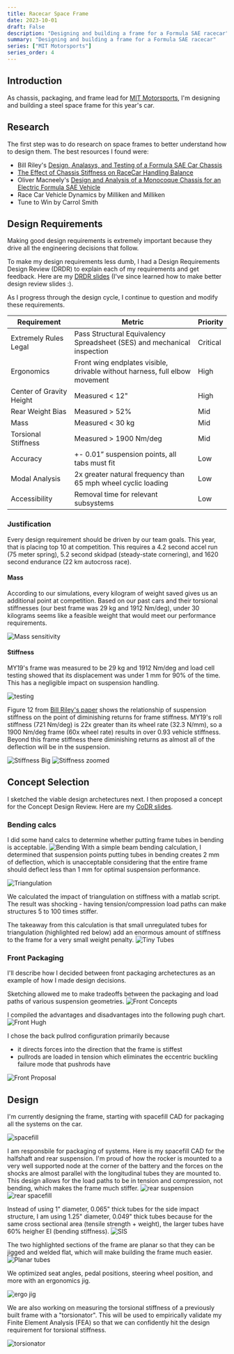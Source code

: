 ```yaml
---
title: Racecar Space Frame
date: 2023-10-01
draft: False
description: "Designing and building a frame for a Formula SAE racecar"
summary: "Designing and building a frame for a Formula SAE racecar"
series: ["MIT Motorsports"]
series_order: 4
---
```

## Introduction
As chassis, packaging, and frame lead for [MIT Motorsports](https://fsae.mit.edu/), I'm designing and building a steel space frame for this year's car.

## Research

The first step was to do research on space frames to better understand how to design them. The best resources I found were:
 - Bill Riley's [Design, Analasys, and Testing of a Formula SAE Car Chassis](https://www.researchgate.net/publication/267937654_2002-01-3300_Design_Analysis_and_Testing_of_a_Formula_SAE_Car_Chassis)
 - [The Effect of Chassis Stiffness on RaceCar Handling Balance](https://www.academia.edu/32672830/The_Effect_of_Chassis_Stiffness_on_Race_Car_Handling_Balance)
 - Oliver Macneely's [Design and Analysis of a Monocoque Chassis for an Electric Formula SAE Vehicle](https://dspace.mit.edu/handle/1721.1/147426?show=full)
 - Race Car Vehicle Dynamics by Milliken and Milliken
 - Tune to Win by Carrol Smith

## Design Requirements

Making good design requirements is extremely important because they drive all the engineering decisions that follow. 

To make my design requirements less dumb, I had a Design Requirements Design Review (DRDR) to explain each of my requirements and get feedback. Here are my [DRDR slides](https://docs.google.com/presentation/d/1_s_QFdtZt-JtposlAiHCz1c1DveoeQGZ/edit?usp=sharing&ouid=112501746677842811980&rtpof=true&sd=true) (I've since learned how to make better design review slides :). 

As I progress through the design cycle, I continue to question and modify these requirements.

| Requirement              | Metric                                                                      | Priority |
|--------------------------|-----------------------------------------------------------------------------|----------|
| Extremely Rules Legal    | Pass Structural Equivalency Spreadsheet (SES) and mechanical inspection     | Critical |
| Ergonomics               | Front wing endplates visible, drivable without harness, full elbow movement | High     |
| Center of Gravity Height | Measured < 12"                                                              | High     |
| Rear Weight Bias         | Measured > 52%                                                              | Mid      |
| Mass                     | Measured < 30 kg                                                            | Mid      |
| Torsional Stiffness      | Measured > 1900 Nm/deg                                                      | Mid      |
| Accuracy                 | +- 0.01” suspension points, all tabs must fit                               | Low      |
| Modal Analysis           | 2x greater natural frequency than 65 mph wheel cyclic loading               | Low      |
| Accessibility            | Removal time for relevant subsystems                                        | Low      |

### Justification

Every design requirement should be driven by our team goals. This year, that is placing top 10 at competition. This requires a 4.2 second accel run (75 meter spring), 5.2 second skidpad (steady-state cornering), and 1620 second endurance (22 km autocross race).

#### Mass

According to our simulations, every kilogram of weight saved gives us an additional point at competition. Based on our past cars and their torsional stiffnesses (our best frame was 29 kg and 1912 Nm/deg), under 30 kilograms seems like a feasible weight that would meet our performance requirements. 

![Mass sensitivity](images/mass_sensitivity.png)

#### Stiffness

MY19's frame was measured to be 29 kg and 1912 Nm/deg and load cell testing showed that its displacement was under 1 mm for 90% of the time. This has a negligible impact on suspension handling.

![testing](images/loadcell_testing.png)

Figure 12 from [Bill Riley's paper](https://www.researchgate.net/publication/267937654_2002-01-3300_Design_Analysis_and_Testing_of_a_Formula_SAE_Car_Chassis) shows the relationship of suspension stiffness on the point of diminishing returns for frame stiffness. MY19's roll stiffness (721 Nm/deg) is 22x greater than its wheel rate (32.3 N/mm), so a 1900 Nm/deg frame (60x wheel rate) results in over 0.93 vehicle stiffness. Beyond this frame stiffness there diminishing returns as almost all of the deflection will be in the suspension.

![Stiffness Big](images/riley_stiffness.png)
![Stiffness zoomed](images/frame_stiffness_vehicle_stiffness.png)


## Concept Selection

I sketched the viable design archetectures next. I then proposed a concept for the Concept Design Review. Here are my [CoDR slides](https://docs.google.com/presentation/d/18RmqpruyVm-Vr8MNB-Cd666L07yaRMq-xGqe2pHarT0/edit?usp=sharing).

### Bending calcs
I did some hand calcs to determine whether putting frame tubes in bending is acceptable. 
![Bending](images/bending.png)
With a simple beam bending calculation, I determined that suspension points putting tubes in bending creates 2 mm of deflection, which is unacceptable considering that the entire frame should deflect less than 1 mm for optimal suspension performance.

![Triangulation](images/stiffness_calc.png)

We calculated the impact of triangulation on stiffness with a matlab script. The result was shocking - having tension/compression load paths can make structures 5 to 100 times stiffer.

The takeaway from this calculation is that small unregulated tubes for triangulation (highlighted red below) add an enormous amount of stiffness to the frame for a very small weight penalty.
![Tiny Tubes](images/tinytubes.png)

### Front Packaging

I'll describe how I decided between front packaging archetectures as an example of how I made design decisions.

Sketching allowed me to make tradeoffs between the packaging and load paths of various suspension geometries.
![Front Concepts](images/front_concept.png)

I compiled the advantages and disadvantages into the following pugh chart.
![Front Hugh](images/front_pugh_chart.png)

I chose the back pullrod configuration primarily because
 - it directs forces into the direction that the frame is stiffest
 - pullrods are loaded in tension which eliminates the eccentric buckling failure mode that pushrods have

![Front Proposal](images/back_pullrod.png)

## Design

I'm currently designing the frame, starting with spacefill CAD for packaging all the systems on the car.

![spacefill](images/spacefill.png)

I am responsbile for packaging of systems. Here is my spacefill CAD for the halfshaft and rear suspension. I'm proud of how the rocker is mounted to a very well supported node at the corner of the battery and the forces on the shocks are almost parallel with the longitudinal tubes they are mounted to. This design allows for the load paths to be in tension and compression, not bending, which makes the frame much stiffer.
![rear suspension](images/rear_sus.png)
![rear spacefill](images/rear_sus_spacefill.png)

Instead of using 1" diameter, 0.065" thick tubes for the side impact structure, I am using 1.25" diameter, 0.049" thick tubes because for the same cross sectional area (tensile strength + weight), the larger tubes have 60% heigher EI (bending stiffness). 
![SIS](images/side_impact.png)

The two highlighted sections of the frame are planar so that they can be jigged and welded flat, which will make building the frame much easier.
![Planar tubes](images/planar_tubes.png)

We optimized seat angles, pedal positions, steering wheel position, and more with an ergonomics jig.

![ergo jig](images/ergo_jig.jpg)

We are also working on measuring the torsional stiffness of a previously built frame with a "torsionator". This will be used to empirically validate my Finite Element Analysis (FEA) so that we can confidently hit the design requirement for torsional stiffness.

![torsionator](images/torsionator.png)